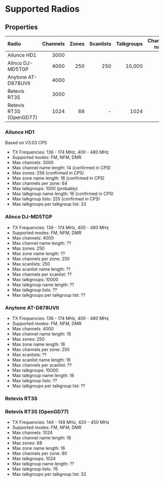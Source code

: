 # Supported Radios

## Properties

| Radio | Channels | Zones | Scanlists | Talkgroups | Channel name | Channels/zone | Channels/scanlist | Talkgroup lists | Talkgroups/talkgroup lists | Zone name |
|:------|---------:|------:|----------:|-----------:|-------------:|--------------:|------------------:|----------------:| --------------------------:|----------:|
| Ailunce HD1 | 3000 |
| Alinco DJ-MD5TGP | 4000 | 250 | 250 | 10,000 | 16 | 250 | 250 |
| Anytone AT-D878UVII | 4000 |
| Retevis RT3S | 3000 |
| Retevis RT3S (OpenGD77) | 1024 | 68 | - | 1024 | 16 | 80 | - | 76 | 32 | 16 |

### Ailunce HD1

Based on V3.03 CPS

* TX Frequencies: 136 - 174 MHz, 400 - 480 MHz
* Supported modes: FM, NFM, DMR
* Max channels: 3000
* Max channel name length: 14 (confirmed in CPS)
* Max zones: 256 (confirmed in CPS)
* Max zone name length: 16 (confirmed in CPS)
* Max channels per zone: 64
* Max talkgroups: 1000 (probably)
* Max talkgroup name length: 16 (confirmed in CPS)
* Max talkgroup lists: 255 (confirmed in CPS)
* Max talkgroups per talkgroup list: 33

### Alinco DJ-MD5TGP

* TX Frequencies: 136 - 174 MHz, 400 - 480 MHz
* Supported modes: FM, NFM, DMR
* Max channels: 4000
* Max channel name length: ??
* Max zones: 250
* Max zone name length: ??
* Max channels per zone: 250
* Max scanlists: 250
* Max scanlist name length: ??
* Max channels per scanlist: ??
* Max talkgroups: 10000
* Max talkgroup name length: ??
* Max talkgroup lists: ??
* Max talkgroups per talkgroup list: ??

### Anytone AT-D878UVII

* TX Frequencies: 136 - 174 MHz, 400 - 480 MHz
* Supported modes: FM, NFM, DMR
* Max channels: 4000
* Max channel name length: 16
* Max zones: 250
* Max zone name length: 16
* Max channels per zone: 250
* Max scanlists: ??
* Max scanlist name length: 16
* Max channels per scanlist: ??
* Max talkgroups: 10000
* Max talkgroup name length: 16
* Max talkgroup lists: ??
* Max talkgroups per talkgroup list: ??

### Retevis RT3S

### Retevis RT3S (OpenGD77)

* TX Frequencies: 144 - 148 MHz, 420 - 450 MHz
* Supported modes: FM, NFM, DMR
* Max channels: 1024
* Max channel name length: 16
* Max zones: 68
* Max zone name length: 16
* Max channels per zone: 80
* Max talkgroups: 1024
* Max talkgroup name length: ??
* Max talkgroup lists: 76
* Max talkgroups per talkgroup list: 32

